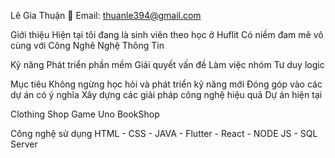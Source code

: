 Lê Gia Thuận
📧 Email: thuanle394@gmail.com

Giới thiệu
Hiện tại tôi đang là sinh viên theo học ở Huflit
Có niềm đam mê vô cùng với Công Nghê Nghệ Thông Tin

Kỹ năng
Phát triển phần mềm
Giải quyết vấn đề
Làm việc nhóm
Tư duy logic

Mục tiêu
Không ngừng học hỏi và phát triển kỹ năng mới
Đóng góp vào các dự án có ý nghĩa
Xây dựng các giải pháp công nghệ hiệu quả
Dự án hiện tại

Clothing Shop
Game Uno
BookShop

Công nghệ sử dụng
HTML - CSS - JAVA - Flutter - React - NODE JS - SQL Server
